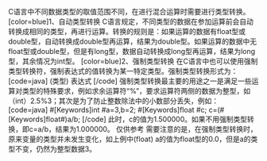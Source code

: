 C语言中不同数据类型的取值范围不同，在进行混合运算时需要进行类型转换。
[color=blue]1、自动类型转换
C语言规定，不同类型的数据在参加运算前会自动转换成相同的类型，再进行运算。转换的规则是：如果运算的数据有float型或double型，自动转换成double型再运算，结果为double型。如果运算的数据中无float型或double型，但是有long型，数据自动转换成long型再运算，结果为long型，其余情况为int型。
[color=blue]2、强制类型转换
在C语言中也可以使用强制类型转换符，强制表达式的值转换为某一特定类型。强制类型转换形式为：
[code=java]
(类型) 表达式
[/code]
强制类型转换最主要的用途之一是满足一些运算对类型的特殊要求，例如求余运算符“%”，要求运算符两侧的数据为整型，如（int）2.5%3；其次是为了防止整数除法中的小数部分丢失，例如：
[code=java]
#[Keywords]int #a=3,b=2;
#[Keywords]float #c;
c=(#[Keywords]float#)a/b;
[/code]
此时，c的值为1.500000。如果不用强制类型转换，即c=a/b，结果为1.000000。
仅供参考
需要注意的是，在强制类型转换时，原来变量的类型并未发生变化，如上例中(float) a的值为float型的0.0，但是a的类型不变，仍然为整型数据3。